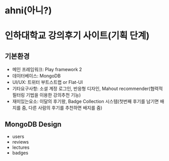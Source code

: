 ahni(아니?)
====

<h1>인하대학교 강의후기 사이트(기획 단계)</h1>

<h2>기본환경</h2>
  <ul>
    <li>메인 프레임워크: Play framework 2</li>
    <li>데이터베이스: MongoDB</li>
    <li>UI/UX: 트위터 부트스트랩 or Flat-UI</li>
    <li>기타요구사항: 소셜 계정 로그인, 반응형 디자인, Mahout recommender(협력적 필터링 기법을 이용한 강의추천 기능)</li>
    <li>재미있는요소: 이달의 후기왕, Badge Collection 시스템(첫번째 후기를 남기면 배지를 줌, 다른 사람의 후기를 추천하면 배지를 줌)</li>
  </ul>

<h2>MongoDB Design</h2>
  <ul>
    <li>users</li>
    <li>reviews</li>
    <li>lectures</li>
    <li>badges</li>
  </ul>